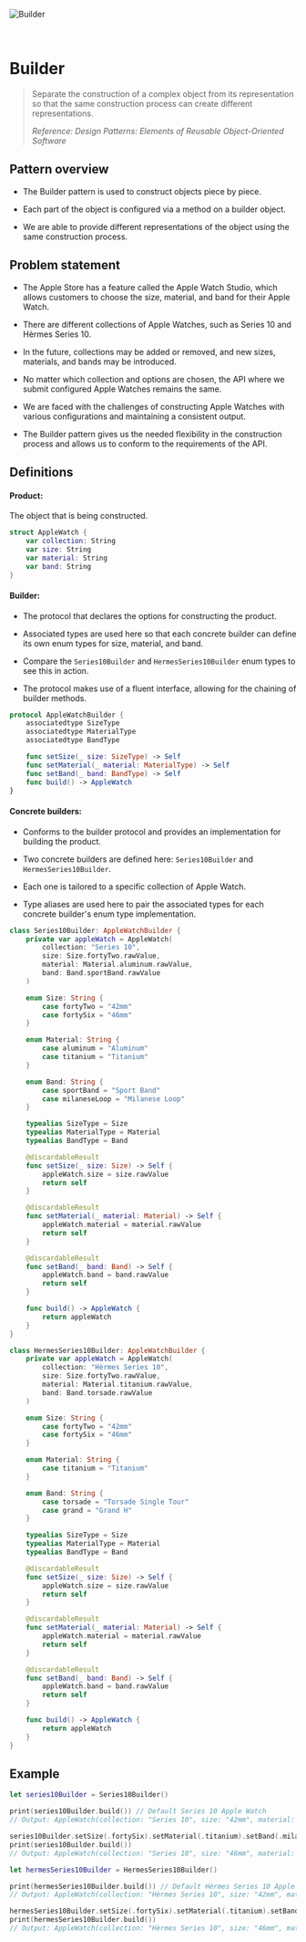 ![Builder](https://github.com/user-attachments/assets/3a8d3e5b-ab59-4985-9d08-e1534747ad52)

<br />

# Builder

> Separate the construction of a complex object from its representation so that the same construction process can create different representations.
>
> _Reference: Design Patterns: Elements of Reusable Object-Oriented Software_

## Pattern overview

- The Builder pattern is used to construct objects piece by piece.

- Each part of the object is configured via a method on a builder object.

- We are able to provide different representations of the object using the same construction process.

## Problem statement

- The Apple Store has a feature called the Apple Watch Studio, which allows customers to choose the size, material, and band for their Apple Watch.

- There are different collections of Apple Watches, such as Series 10 and Hèrmes Series 10.

- In the future, collections may be added or removed, and new sizes, materials, and bands may be introduced.

- No matter which collection and options are chosen, the API where we submit configured Apple Watches remains the same.

- We are faced with the challenges of constructing Apple Watches with various configurations and maintaining a consistent output.

- The Builder pattern gives us the needed flexibility in the construction process and allows us to conform to the requirements of the API.

## Definitions

#### Product:

The object that is being constructed.

```swift
struct AppleWatch {
    var collection: String
    var size: String
    var material: String
    var band: String
}
```

#### Builder:

- The protocol that declares the options for constructing the product.

- Associated types are used here so that each concrete builder can define its own enum types for size, material, and band.

- Compare the `Series10Builder` and `HermesSeries10Builder` enum types to see this in action.

- The protocol makes use of a fluent interface, allowing for the chaining of builder methods.

```swift
protocol AppleWatchBuilder {
    associatedtype SizeType
    associatedtype MaterialType
    associatedtype BandType

    func setSize(_ size: SizeType) -> Self
    func setMaterial(_ material: MaterialType) -> Self
    func setBand(_ band: BandType) -> Self
    func build() -> AppleWatch
}
```

#### Concrete builders:

- Conforms to the builder protocol and provides an implementation for building the product.

- Two concrete builders are defined here: `Series10Builder` and `HermesSeries10Builder`.

- Each one is tailored to a specific collection of Apple Watch.

- Type aliases are used here to pair the associated types for each concrete builder's enum type implementation.

```swift
class Series10Builder: AppleWatchBuilder {
    private var appleWatch = AppleWatch(
        collection: "Series 10",
        size: Size.fortyTwo.rawValue,
        material: Material.aluminum.rawValue,
        band: Band.sportBand.rawValue
    )

    enum Size: String {
        case fortyTwo = "42mm"
        case fortySix = "46mm"
    }

    enum Material: String {
        case aluminum = "Aluminum"
        case titanium = "Titanium"
    }

    enum Band: String {
        case sportBand = "Sport Band"
        case milaneseLoop = "Milanese Loop"
    }

    typealias SizeType = Size
    typealias MaterialType = Material
    typealias BandType = Band

    @discardableResult
    func setSize(_ size: Size) -> Self {
        appleWatch.size = size.rawValue
        return self
    }

    @discardableResult
    func setMaterial(_ material: Material) -> Self {
        appleWatch.material = material.rawValue
        return self
    }

    @discardableResult
    func setBand(_ band: Band) -> Self {
        appleWatch.band = band.rawValue
        return self
    }

    func build() -> AppleWatch {
        return appleWatch
    }
}

class HermesSeries10Builder: AppleWatchBuilder {
    private var appleWatch = AppleWatch(
        collection: "Hèrmes Series 10",
        size: Size.fortyTwo.rawValue,
        material: Material.titanium.rawValue,
        band: Band.torsade.rawValue
    )

    enum Size: String {
        case fortyTwo = "42mm"
        case fortySix = "46mm"
    }

    enum Material: String {
        case titanium = "Titanium"
    }

    enum Band: String {
        case torsade = "Torsade Single Tour"
        case grand = "Grand H"
    }

    typealias SizeType = Size
    typealias MaterialType = Material
    typealias BandType = Band

    @discardableResult
    func setSize(_ size: Size) -> Self {
        appleWatch.size = size.rawValue
        return self
    }

    @discardableResult
    func setMaterial(_ material: Material) -> Self {
        appleWatch.material = material.rawValue
        return self
    }

    @discardableResult
    func setBand(_ band: Band) -> Self {
        appleWatch.band = band.rawValue
        return self
    }

    func build() -> AppleWatch {
        return appleWatch
    }
}
```

## Example

```swift
let series10Builder = Series10Builder()

print(series10Builder.build()) // Default Series 10 Apple Watch
// Output: AppleWatch(collection: "Series 10", size: "42mm", material: "Aluminum", band: "Sport Band")

series10Builder.setSize(.fortySix).setMaterial(.titanium).setBand(.milaneseLoop) // Update Series 10 Apple Watch
print(series10Builder.build())
// Output: AppleWatch(collection: "Series 10", size: "46mm", material: "Titanium", band: "Milanese Loop")

let hermesSeries10Builder = HermesSeries10Builder()

print(hermesSeries10Builder.build()) // Default Hèrmes Series 10 Apple Watch
// Output: AppleWatch(collection: "Hèrmes Series 10", size: "42mm", material: "Titanium", band: "Torsade Single Tour")

hermesSeries10Builder.setSize(.fortySix).setMaterial(.titanium).setBand(.grand) // Update Hèrmes Series 10 Apple Watch
print(hermesSeries10Builder.build())
// Output: AppleWatch(collection: "Hèrmes Series 10", size: "46mm", material: "Titanium", band: "Grand H")
```
